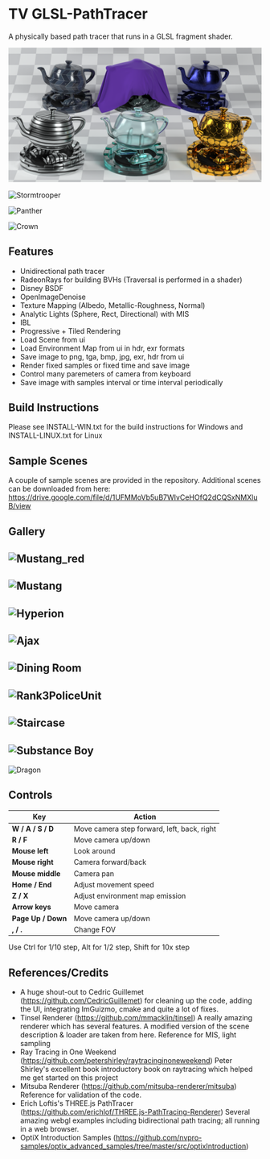 TV
GLSL-PathTracer
==========
A physically based path tracer that runs in a GLSL fragment shader.

![RenderMan Swatch](./screenshots/Renderman_swatch.png)

![Stormtrooper](./screenshots/stormtrooper.jpg)

![Panther](./screenshots/panther.jpg)

![Crown](./screenshots/crown.png)

Features
--------
- Unidirectional path tracer
- RadeonRays for building BVHs (Traversal is performed in a shader)
- Disney BSDF
- OpenImageDenoise
- Texture Mapping (Albedo, Metallic-Roughness, Normal)
- Analytic Lights (Sphere, Rect, Directional) with MIS
- IBL
- Progressive + Tiled Rendering
- Load Scene from ui
- Load Environment Map from ui in hdr, exr formats
- Save image to png, tga, bmp, jpg, exr, hdr from ui
- Render fixed samples or fixed time and save image
- Control many paremeters of camera from keyboard
- Save image with samples interval or time interval periodically

Build Instructions
--------
Please see INSTALL-WIN.txt for the build instructions for Windows and INSTALL-LINUX.txt for Linux

Sample Scenes
--------
A couple of sample scenes are provided in the repository. Additional scenes can be downloaded from here:
https://drive.google.com/file/d/1UFMMoVb5uB7WIvCeHOfQ2dCQSxNMXluB/view

Gallery
--------
![Mustang_red](./screenshots/Mustang_Red.jpg)
--------
![Mustang](./screenshots/Mustang.jpg)
--------
![Hyperion](./screenshots/hyperion.jpg)
--------
![Ajax](./screenshots/ajax_materials.png)
--------
![Dining Room](./screenshots/DiningRoom.jpg)
--------
![Rank3PoliceUnit](./screenshots/rank3police_color_corrected.png)
--------
![Staircase](./screenshots/staircase.png)
--------
![Substance Boy](./screenshots/MeetMat_Maps.png)
--------
![Dragon](./screenshots/dragon.jpg)

Controls
--------
| Key                     | Action                                                                                |
|-------------------------|---------------------------------------------------------------------------------------|
| **W / A / S / D**       | Move camera step forward, left, back, right                                           |
| **R / F**               | Move camera up/down 																  |
| **Mouse left**          | Look around                                                                           |
| **Mouse right**         | Camera forward/back                                                                   |
| **Mouse middle**        | Camera pan                                                                            |
| **Home / End**          | Adjust movement speed                                                                 |
| **Z / X**               | Adjust environment map emission                                                       |
| **Arrow keys**          | Move camera                                                                           |
| **Page Up / Down**      | Move camera up/down                                                                   |
| **, / .**               | Change FOV                                                                            |

Use Ctrl for 1/10 step, Alt for 1/2 step, Shift for 10x step


References/Credits
--------
- A huge shout-out to Cedric Guillemet (https://github.com/CedricGuillemet) for cleaning up the code, adding the UI, integrating ImGuizmo, cmake and quite a lot of fixes.
- Tinsel Renderer (https://github.com/mmacklin/tinsel) A really amazing renderer which has several features. A modified version of the scene description & loader are taken from here. Reference for MIS, light sampling
- Ray Tracing in One Weekend (https://github.com/petershirley/raytracinginoneweekend) Peter Shirley's excellent book introductory book on raytracing which helped me get started on this project
- Mitsuba Renderer (https://github.com/mitsuba-renderer/mitsuba) Reference for validation of the code.
- Erich Loftis's THREE.js PathTracer (https://github.com/erichlof/THREE.js-PathTracing-Renderer) Several amazing webgl examples including bidirectional path tracing; all running in a web browser.
- OptiX Introduction Samples (https://github.com/nvpro-samples/optix_advanced_samples/tree/master/src/optixIntroduction)
